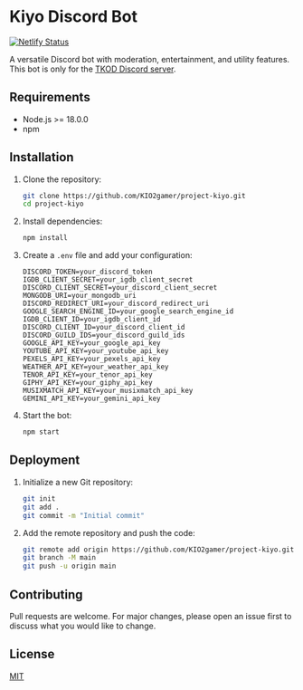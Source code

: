 # Kiyo Discord Bot

[![Netlify Status](https://api.netlify.com/api/v1/badges/a342cd56-0c9d-4650-8a27-3bbcf1889819/deploy-status)](https://app.netlify.com/sites/kiyo-verification/deploys)

A versatile Discord bot with moderation, entertainment, and utility features.
This bot is only for the [TKOD Discord server](https://discord.gg/y3GvzeZVJ3).

## Requirements

- Node.js >= 18.0.0
- npm

## Installation

1. Clone the repository:

    ```sh
    git clone https://github.com/KIO2gamer/project-kiyo.git
    cd project-kiyo
    ```

2. Install dependencies:

    ```sh
    npm install
    ```

3. Create a `.env` file and add your configuration:

    ```plaintext
    DISCORD_TOKEN=your_discord_token
    IGDB_CLIENT_SECRET=your_igdb_client_secret
    DISCORD_CLIENT_SECRET=your_discord_client_secret
    MONGODB_URI=your_mongodb_uri
    DISCORD_REDIRECT_URI=your_discord_redirect_uri
    GOOGLE_SEARCH_ENGINE_ID=your_google_search_engine_id
    IGDB_CLIENT_ID=your_igdb_client_id
    DISCORD_CLIENT_ID=your_discord_client_id
    DISCORD_GUILD_IDS=your_discord_guild_ids
    GOOGLE_API_KEY=your_google_api_key
    YOUTUBE_API_KEY=your_youtube_api_key
    PEXELS_API_KEY=your_pexels_api_key
    WEATHER_API_KEY=your_weather_api_key
    TENOR_API_KEY=your_tenor_api_key
    GIPHY_API_KEY=your_giphy_api_key
    MUSIXMATCH_API_KEY=your_musixmatch_api_key
    GEMINI_API_KEY=your_gemini_api_key
    ```

4. Start the bot:

    ```sh
    npm start
    ```

## Deployment

1. Initialize a new Git repository:

    ```sh
    git init
    git add .
    git commit -m "Initial commit"
    ```

2. Add the remote repository and push the code:

    ```sh
    git remote add origin https://github.com/KIO2gamer/project-kiyo.git
    git branch -M main
    git push -u origin main
    ```

## Contributing

Pull requests are welcome. For major changes, please open an issue first to
discuss what you would like to change.

## License

[MIT](https://github.com/KIO2gamer/project-kiyo/blob/main/LICENSE.md)
